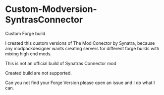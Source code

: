 # Custom-Modversion-SyntrasConnector
Custom Forge build

I created this custom versions of The Mod Conector by Synatra,
because any modpackdesigner wants creating servers for different forge builds with mixing high end mods.

This is not an official build of Synatras Connector mod

Created build are not supported.

Can you not find your Forge Version please open an issue and I do what I can.
